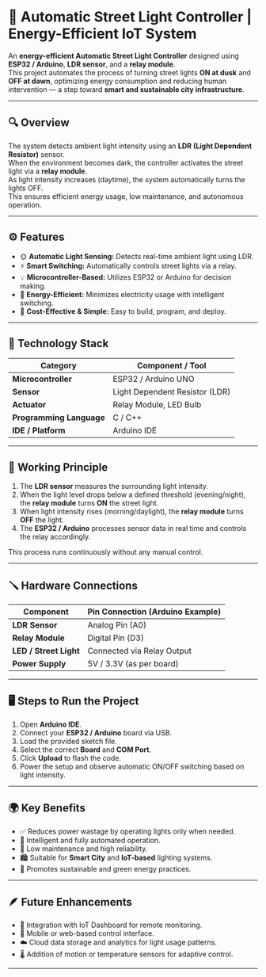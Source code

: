 # 🌃 Automatic Street Light Controller | Energy-Efficient IoT System

An **energy-efficient Automatic Street Light Controller** designed using **ESP32 / Arduino**, **LDR sensor**, and a **relay module**.  
This project automates the process of turning street lights **ON at dusk** and **OFF at dawn**, optimizing energy consumption and reducing human intervention — a step toward **smart and sustainable city infrastructure**.

---

## 🔍 Overview

The system detects ambient light intensity using an **LDR (Light Dependent Resistor)** sensor.  
When the environment becomes dark, the controller activates the street light via a **relay module**.  
As light intensity increases (daytime), the system automatically turns the lights OFF.  
This ensures efficient energy usage, low maintenance, and autonomous operation.

---

## ⚙️ Features

- 🌞 **Automatic Light Sensing:** Detects real-time ambient light using LDR.  
- ⚡ **Smart Switching:** Automatically controls street lights via a relay.  
- 💡 **Microcontroller-Based:** Utilizes ESP32 or Arduino for decision making.  
- 🌱 **Energy-Efficient:** Minimizes electricity usage with intelligent switching.  
- 🧩 **Cost-Effective & Simple:** Easy to build, program, and deploy.

---

## 🧠 Technology Stack

| Category | Component / Tool |
|-----------|------------------|
| **Microcontroller** | ESP32 / Arduino UNO |
| **Sensor** | Light Dependent Resistor (LDR) |
| **Actuator** | Relay Module, LED Bulb |
| **Programming Language** | C / C++ |
| **IDE / Platform** | Arduino IDE |

---

## 🔧 Working Principle

1. The **LDR sensor** measures the surrounding light intensity.  
2. When the light level drops below a defined threshold (evening/night), the **relay module** turns **ON** the street light.  
3. When light intensity rises (morning/daylight), the **relay module** turns **OFF** the light.  
4. The **ESP32 / Arduino** processes sensor data in real time and controls the relay accordingly.  

This process runs continuously without any manual control.

---

## 🪛 Hardware Connections

| Component | Pin Connection (Arduino Example) |
|------------|----------------------------------|
| **LDR Sensor** | Analog Pin (A0) |
| **Relay Module** | Digital Pin (D3) |
| **LED / Street Light** | Connected via Relay Output |
| **Power Supply** | 5V / 3.3V (as per board) |



---

## 🖥️ Steps to Run the Project

1. Open **Arduino IDE**.  
2. Connect your **ESP32 / Arduino** board via USB.  
3. Load the provided sketch file.  
4. Select the correct **Board** and **COM Port**.  
5. Click **Upload** to flash the code.  
6. Power the setup and observe automatic ON/OFF switching based on light intensity.

---

## 🌍 Key Benefits

- ✅ Reduces power wastage by operating lights only when needed.  
- 🧠 Intelligent and fully automated operation.  
- 🔧 Low maintenance and high reliability.  
- 🏙️ Suitable for **Smart City** and **IoT-based** lighting systems.  
- 🌿 Promotes sustainable and green energy practices.

---

## 🪶 Future Enhancements

- 📶 Integration with IoT Dashboard for remote monitoring.  
- 📱 Mobile or web-based control interface.  
- ☁️ Cloud data storage and analytics for light usage patterns.  
- 🌡️ Addition of motion or temperature sensors for adaptive control.

---





